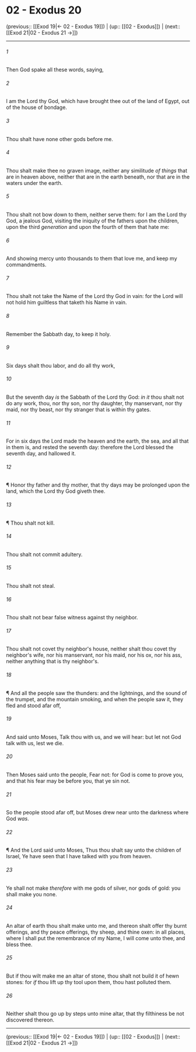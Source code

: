 # 02 - Exodus 20

(previous:: [[Exod 19|← 02 - Exodus 19]]) | (up:: [[02 - Exodus]]) | (next:: [[Exod 21|02 - Exodus 21 →]])

***


###### 1 
Then God spake all these words, saying, 

###### 2 
I am the Lord thy God, which have brought thee out of the land of Egypt, out of the house of bondage. 

###### 3 
Thou shalt have none other gods before me. 

###### 4 
Thou shalt make thee no graven image, neither any similitude _of things_ that are in heaven above, neither that are in the earth beneath, nor that are in the waters under the earth. 

###### 5 
Thou shalt not bow down to them, neither serve them: for I am the Lord thy God, a jealous God, visiting the iniquity of the fathers upon the children, upon the third _generation_ and upon the fourth of them that hate me: 

###### 6 
And showing mercy unto thousands to them that love me, and keep my commandments. 

###### 7 
Thou shalt not take the Name of the Lord thy God in vain: for the Lord will not hold him guiltless that taketh his Name in vain. 

###### 8 
Remember the Sabbath day, to keep it holy. 

###### 9 
Six days shalt thou labor, and do all thy work, 

###### 10 
But the seventh day _is_ the Sabbath of the Lord thy God: _in it_ thou shalt not do any work, thou, nor thy son, nor thy daughter, thy manservant, nor thy maid, nor thy beast, nor thy stranger that is within thy gates. 

###### 11 
For in six days the Lord made the heaven and the earth, the sea, and all that in them is, and rested the seventh day: therefore the Lord blessed the seventh day, and hallowed it. 

###### 12 
¶ Honor thy father and thy mother, that thy days may be prolonged upon the land, which the Lord thy God giveth thee. 

###### 13 
¶ Thou shalt not kill. 

###### 14 
Thou shalt not commit adultery. 

###### 15 
Thou shalt not steal. 

###### 16 
Thou shalt not bear false witness against thy neighbor. 

###### 17 
Thou shalt not covet thy neighbor's house, neither shalt thou covet thy neighbor's wife, nor his manservant, nor his maid, nor his ox, nor his ass, neither anything that is thy neighbor's. 

###### 18 
¶ And all the people saw the thunders: and the lightnings, and the sound of the trumpet, and the mountain smoking, and when the people saw it, they fled and stood afar off, 

###### 19 
And said unto Moses, Talk thou with us, and we will hear: but let not God talk with us, lest we die. 

###### 20 
Then Moses said unto the people, Fear not: for God is come to prove you, and that his fear may be before you, that ye sin not. 

###### 21 
So the people stood afar off, but Moses drew near unto the darkness where God _was_. 

###### 22 
¶ And the Lord said unto Moses, Thus thou shalt say unto the children of Israel, Ye have seen that I have talked with you from heaven. 

###### 23 
Ye shall not make _therefore_ with me gods of silver, nor gods of gold: you shall make you none. 

###### 24 
An altar of earth thou shalt make unto me, and thereon shalt offer thy burnt offerings, and thy peace offerings, thy sheep, and thine oxen: in all places, where I shall put the remembrance of my Name, I will come unto thee, and bless thee. 

###### 25 
But if thou wilt make me an altar of stone, thou shalt not build it of hewn stones: for _if_ thou lift up thy tool upon them, thou hast polluted them. 

###### 26 
Neither shalt thou go up by steps unto mine altar, that thy filthiness be not discovered thereon.

***

(previous:: [[Exod 19|← 02 - Exodus 19]]) | (up:: [[02 - Exodus]]) | (next:: [[Exod 21|02 - Exodus 21 →]])
